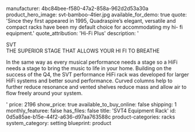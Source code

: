 manufacturer: 4bc84bee-f580-47a2-858a-962d2d53a30a
product_hero_image: svt-bamboo-4tier.jpg
available_for_demo: true
quote: 'Since they first appeared in 1995, Quadraspire’s elegant, versatile and compact racks have been my default choice for accommodating my hi- fi equipment.'
quote_attribution: 'Hi-Fi Plus'
description: '<p>SVT<br>THE SUPERIOR STAGE THAT ALLOWS YOUR HI FI TO BREATHE<br></p><p>In the same way as every musical performance needs a stage so a HiFi needs a stage to bring the music to life in your home. Building on the success of the Q4, the SVT performance HiFi rack was developed for larger HiFi systems and better sound performance. Curved columns help to further reduce resonance and vented shelves reduce mass and allow air to flow freely around your system.</p>'
price: 2196
show_price: true
available_to_buy_online: false
shipping: 1
monthly_featuree: false
has_files: false
title: 'SVT4 Equipment Rack'
id: 0d5a85ae-b15e-44f2-a636-d97aa763588c
product-categories: racks
system_category: setting
blueprint: product
